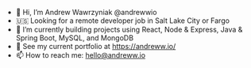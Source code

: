- 👋 Hi, I’m Andrew Wawrzyniak @andrewwio 
- 🇺🇸 Looking for a remote developer job in Salt Lake City or Fargo
- 🌱 I’m currently building projects using React, Node & Express, Java & Spring Boot, MySQL, and MongoDB
- 📁 See my current portfolio at https://andreww.io/
- 📫 How to reach me: hello@andreww.io

<!---
andrewwio/andrewwio is a ✨ special ✨ repository because its `README.md` (this file) appears on your GitHub profile.
You can click the Preview link to take a look at your changes.
--->
